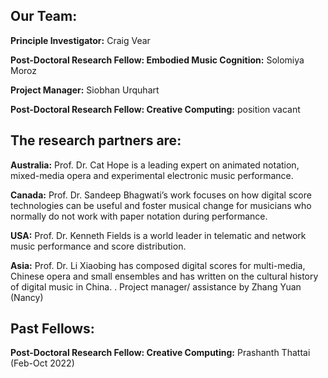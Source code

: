 ## Our Team:

**Principle Investigator:** Craig Vear

**Post-Doctoral Research Fellow: Embodied Music Cognition:** Solomiya Moroz

**Project Manager:** Siobhan Urquhart

**Post-Doctoral Research Fellow: Creative Computing:** position vacant 


## The research partners are:

**Australia:** Prof. Dr. Cat Hope is a leading expert on animated notation, mixed-media opera and experimental electronic music performance.

**Canada:** Prof. Dr. Sandeep Bhagwati’s work focuses on how digital score technologies can be useful and foster musical change for musicians who normally do not work with paper notation during performance.

**USA:** Prof. Dr. Kenneth Fields is a world leader in telematic and network music performance and score distribution.

**Asia:** Prof. Dr. Li Xiaobing has composed digital scores for multi-media, Chinese opera and small ensembles and has written on the cultural history of digital music in China. . Project manager/ assistance by Zhang Yuan (Nancy)


## Past Fellows:

**Post-Doctoral Research Fellow: Creative Computing:** Prashanth Thattai (Feb-Oct 2022)